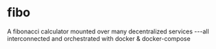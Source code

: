 # fibo
A fibonacci calculator mounted over many decentralized services ---all interconnected and orchestrated with docker & docker-compose

